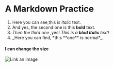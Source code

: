 # A Markdown Practice

1. Here you can see,this is *italic* text.
1. And yes, the second one is this **bold** text.
1. _Then the third one_ ,yes! *This is a **blod italic** text!*
1. \_Here you can find, \*this \*\*one\*\* is normal\*\_.

  #### I can change the size
  
  ![Link an image](/learn/azure-devops/shared/media/mara.png)
  
